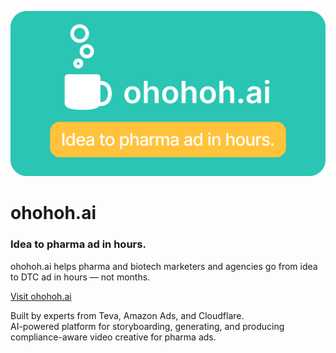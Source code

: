 ![ohohoh.ai](logos/ohohoh.ai_social_preview.png)

# ohohoh.ai

### Idea to pharma ad in hours.

ohohoh.ai helps pharma and biotech marketers and agencies go from idea to DTC ad in hours — not months.

[Visit ohohoh.ai](https://www.ohohoh.ai)

Built by experts from Teva, Amazon Ads, and Cloudflare.  
AI-powered platform for storyboarding, generating, and producing compliance-aware video creative for pharma ads.
